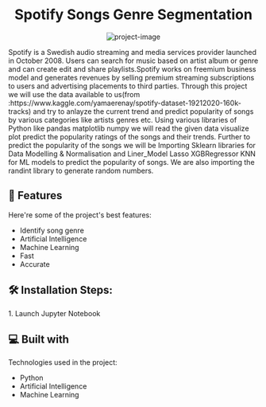 <h1 align="center" id="title">Spotify Songs Genre Segmentation</h1>

<p align="center"><img src="https://storage.googleapis.com/pr-newsroom-wp/1/2018/11/Spotify_Logo_RGB_Green.png" alt="project-image"></p>

<p id="description">Spotify is a Swedish audio streaming and media services provider launched in October 2008. Users can search for music based on artist album or genre and can create edit and share playlists.Spotify works on freemium business model and generates revenues by selling premium streaming subscriptions to users and advertising placements to third parties. Through this project we will use the data available to us(from :https://www.kaggle.com/yamaerenay/spotify-dataset-19212020-160k-tracks) and try to anlayze the current trend and predict popularity of songs by various categories like artists genres etc. Using various libraries of Python like pandas matplotlib numpy we will read the given data visualize plot predict the popularity ratings of the songs and their trends. Further to predict the popularity of the songs we will be Importing Sklearn libraries for Data Modelling &amp; Normalisation and Liner_Model Lasso XGBRegressor KNN for ML models to predict the popularity of songs. We are also importing the randint library to generate random numbers.</p>

  
  
<h2>🧐 Features</h2>

Here're some of the project's best features:

*   Identify song genre
*   Artificial Intelligence
*   Machine Learning
*   Fast
*   Accurate

<h2>🛠️ Installation Steps:</h2>

<p>1. Launch Jupyter Notebook</p>

  
  
<h2>💻 Built with</h2>

Technologies used in the project:

*   Python
*   Artificial Intelligence
*   Machine Learning

